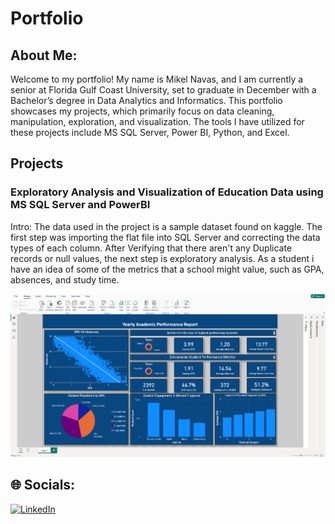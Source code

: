 # Portfolio

## About Me:
Welcome to my portfolio! My name is Mikel Navas, and I am currently a senior at Florida Gulf Coast University, set to graduate in December with a Bachelor’s degree in Data Analytics and Informatics. This portfolio showcases my projects, which primarily focus on data cleaning, manipulation, exploration, and visualization. The tools I have utilized for these projects include MS SQL Server, Power BI, Python, and Excel.

## Projects
### Exploratory Analysis and Visualization of Education Data using MS SQL Server and PowerBI
Intro: The data used in the project is a sample dataset found on kaggle. The first step was importing the flat file into SQL Server and correcting the data types of each column. After Verifying that there aren't any Duplicate records or null values, the next step is exploratory analysis. As a student i have an idea of some of the metrics that a school might value, such as GPA, absences, and study time. 

![image alt](https://github.com/MikelNavas/Portfolio/blob/317f4515325597e171ed4ba74aab09f5be1936de/Screenshot%202024-08-18%20111652.png)

## 🌐 Socials:
[![LinkedIn](https://img.shields.io/badge/LinkedIn-%230077B5.svg?logo=linkedin&logoColor=white)](https://linkedin.com/in/https://www.linkedin.com/in/mikel-navas-3b9a1a29a/) 
